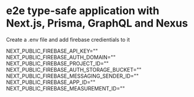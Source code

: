 # e2e type-safe application with Next.js, Prisma, GraphQL and Nexus


Create a .env file and add firebase credientials to it

NEXT_PUBLIC_FIREBASE_API_KEY=""
NEXT_PUBLIC_FIREBASE_AUTH_DOMAIN=""
NEXT_PUBLIC_FIREBASE_PROJECT_ID=""
NEXT_PUBLIC_FIREBASE_AUTH_STORAGE_BUCKET=""
NEXT_PUBLIC_FIREBASE_MESSAGING_SENDER_ID=""
NEXT_PUBLIC_FIREBASE_APP_ID=""
NEXT_PUBLIC_FIREBASE_MEASUREMENT_ID=""